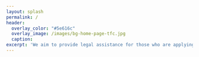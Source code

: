 ```yaml
---
layout: splash
permalink: /
header:
  overlay_color: "#5e616c"
  overlay_image: /images/bg-home-page-tfc.jpg
  caption:
excerpt: 'We aim to provide legal assistance for those who are applying for or already in the procedure for recognition of refugee status.'
---
```

